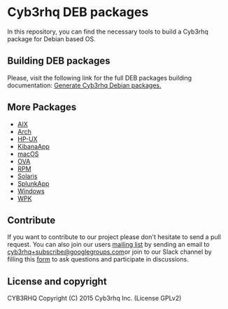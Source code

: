 # Cyb3rhq DEB packages

In this repository, you can find the necessary tools to build a Cyb3rhq package for Debian based OS.

## Building DEB packages

Please, visit the following link for the full DEB packages building documentation: [Generate Cyb3rhq Debian packages.](https://documentation.wazuh.com/current/development/packaging/generate-deb-package.html)

## More Packages

- [AIX](/aix/README.md)
- [Arch](/arch/README.md)
- [HP-UX](/hp-ux/README.md)
- [KibanaApp](/cyb3rhqapp/README.md)
- [macOS](/macos/README.md)
- [OVA](/ova/README.md)
- [RPM](/rpms/README.md)
- [Solaris](/solaris/README.md)
- [SplunkApp](/splunkapp/README.md)
- [Windows](/windows/README.md)
- [WPK](/wpk/README.md)

## Contribute

If you want to contribute to our project please don't hesitate to send a pull request. You can also join our users [mailing list](https://groups.google.com/d/forum/cyb3rhq) by sending an email to [cyb3rhq+subscribe@googlegroups.com](mailto:cyb3rhq+subscribe@googlegroups.com)or join to our Slack channel by filling this [form](https://wazuh.com/community/join-us-on-slack/) to ask questions and participate in discussions.

## License and copyright

CYB3RHQ
Copyright (C) 2015 Cyb3rhq Inc.  (License GPLv2)
